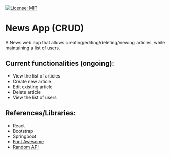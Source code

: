 [![License: MIT](https://img.shields.io/badge/License-MIT-yellow.svg)](https://opensource.org/licenses/MIT)

# News App (CRUD)

A News web app that allows creating/editing/deleting/viewing articles, while maintaining a list of users.

## Current functionalities (ongoing):

- View the list of articles
- Create new article
- Edit existing article
- Delete article
- View the list of users

## References/Libraries:

- React
- Bootstrap
- Springboot
- [Font Awesome](https://github.com/FortAwesome/Font-Awesome)
- [Random API](https://randomapi.com/)